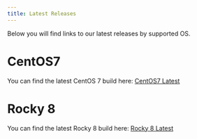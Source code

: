 ```yaml
---
title: Latest Releases
---
```


Below you will find links to our latest releases by supported OS.

# CentOS7
You can find the latest CentOS 7 build here: [CentOS7 Latest](https://github.com/ubccr/xdmod/releases/latest)

# Rocky 8
You can find the latest Rocky 8 build here: [Rocky 8 Latest](https://github.com/ubccr/xdmod/releases/latest)
